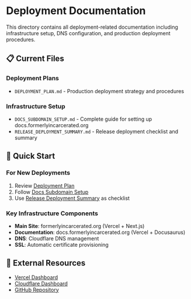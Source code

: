 # Deployment Documentation

This directory contains all deployment-related documentation including infrastructure setup, DNS configuration, and production deployment procedures.

## 📋 Current Files

### Deployment Plans
- `DEPLOYMENT_PLAN.md` - Production deployment strategy and procedures

### Infrastructure Setup
- `DOCS_SUBDOMAIN_SETUP.md` - Complete guide for setting up docs.formerlyincarcerated.org
- `RELEASE_DEPLOYMENT_SUMMARY.md` - Release deployment checklist and summary

## 🚀 Quick Start

### For New Deployments
1. Review [Deployment Plan](./DEPLOYMENT_PLAN.md)
2. Follow [Docs Subdomain Setup](./DOCS_SUBDOMAIN_SETUP.md)
3. Use [Release Deployment Summary](./RELEASE_DEPLOYMENT_SUMMARY.md) as checklist

### Key Infrastructure Components
- **Main Site**: formerlyincarcerated.org (Vercel + Next.js)
- **Documentation**: docs.formerlyincarcerated.org (Vercel + Docusaurus)
- **DNS**: Cloudflare DNS management
- **SSL**: Automatic certificate provisioning

## 🔗 External Resources

- [Vercel Dashboard](https://vercel.com/dashboard)
- [Cloudflare Dashboard](https://dash.cloudflare.com)
- [GitHub Repository](https://github.com/4eckd/formerlyincarcerated)

